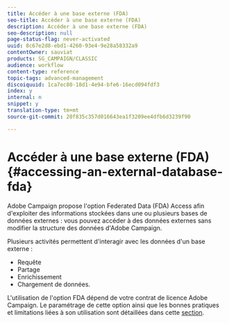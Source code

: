 ```yaml
---
title: Accéder à une base externe (FDA)
seo-title: Accéder à une base externe (FDA)
description: Accéder à une base externe (FDA)
seo-description: null
page-status-flag: never-activated
uuid: 8c67e2d8-ebd1-4260-93e4-9e28a58332a9
contentOwner: sauviat
products: SG_CAMPAIGN/CLASSIC
audience: workflow
content-type: reference
topic-tags: advanced-management
discoiquuid: 1ca7ec80-18d1-4e94-bfe6-16ecd094fdf3
index: y
internal: n
snippet: y
translation-type: tm+mt
source-git-commit: 20f835c357d016643ea1f3209ee4dfb6d3239f90

---
```



# Accéder à une base externe (FDA){#accessing-an-external-database-fda}

Adobe Campaign propose l&#39;option Federated Data (FDA) Access afin d&#39;exploiter des informations stockées dans une ou plusieurs bases de données externes : vous pouvez accéder à des données externes sans modifier la structure des données d&#39;Adobe Campaign.

Plusieurs activités permettent d&#39;interagir avec les données d&#39;un base externe :

* Requête
* Partage
* Enrichissement
* Chargement de données.

L&#39;utilisation de l&#39;option FDA dépend de votre contrat de licence Adobe Campaign. Le paramétrage de cette option ainsi que les bonnes pratiques et limitations liées à son utilisation sont détaillées dans cette [section](../../platform/using/accessing-an-external-database.md).
